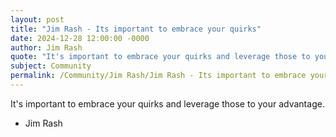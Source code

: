 ```yaml
---
layout: post
title: "Jim Rash - Its important to embrace your quirks"
date: 2024-12-28 12:00:00 -0000
author: Jim Rash
quote: "It's important to embrace your quirks and leverage those to your advantage."
subject: Community
permalink: /Community/Jim Rash/Jim Rash - Its important to embrace your quirks
---
```


It's important to embrace your quirks and leverage those to your advantage.

- Jim Rash
